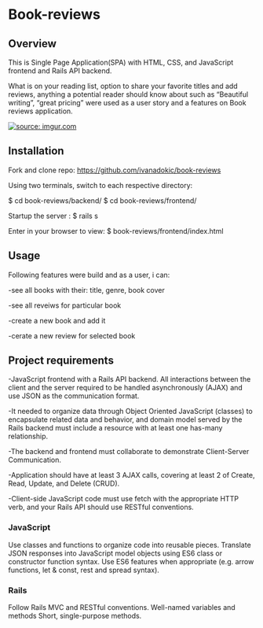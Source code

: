# Book-reviews

## Overview
This is Single Page Application(SPA) with HTML, CSS, and JavaScript frontend and Rails API backend. 

What is on your reading list, option to share your favorite titles and add reviews, anything a potential reader should know about such as “Beautiful writing”, “great pricing” were used as a user story and a features on Book reviews application.


<a href="https://imgur.com/weFiLwg"><img src="https://i.imgur.com/weFiLwg.jpg" title="source: imgur.com" /></a>
## Installation

Fork and clone repo:
https://github.com/ivanadokic/book-reviews

Using two terminals, switch to each respective directory:

$ cd book-reviews/backend/
$ cd book-reviews/frontend/

Startup the server :
$ rails s

Enter in your browser to view:
$ book-reviews/frontend/index.html

## Usage

Following features were build and as a user, i can:

-see all books with their: title, genre, book cover 

-see all reveiws for particular book

-create a new book and add it

-cerate a new review for selected book

## Project requirements
-JavaScript frontend with a Rails API backend. All interactions between the client and the server required to be handled asynchronously (AJAX) and use JSON as the communication format.

-It needed to organize data through Object Oriented JavaScript (classes) to encapsulate related data and behavior, and domain model served by the Rails backend must include a resource with at least one has-many relationship.

-The backend and frontend must collaborate to demonstrate Client-Server Communication.

-Application should have at least 3 AJAX calls, covering at least 2 of Create, Read, Update, and Delete (CRUD).

-Client-side JavaScript code must use fetch with the appropriate HTTP verb, and your Rails API should use RESTful conventions.

### JavaScript
Use classes and functions to organize code into reusable pieces.
Translate JSON responses into JavaScript model objects using ES6 class or constructor function syntax.
Use ES6 features when appropriate (e.g. arrow functions, let & const, rest and spread syntax).

### Rails
Follow Rails MVC and RESTful conventions. 
Well-named variables and methods
Short, single-purpose methods.
